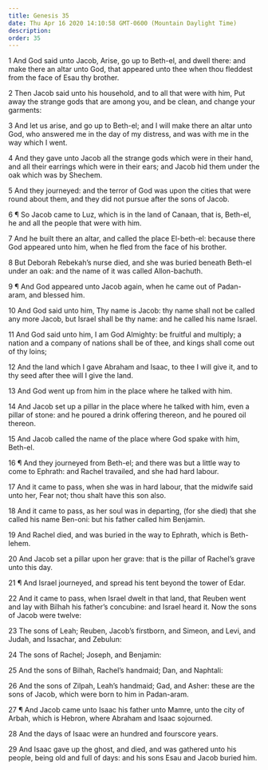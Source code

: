 ```yaml
---
title: Genesis 35
date: Thu Apr 16 2020 14:10:58 GMT-0600 (Mountain Daylight Time)
description: 
order: 35
---
```


<p>
  1 And God said unto Jacob, Arise, go up to Beth-el, and dwell there: and make
  there an altar unto God, that appeared unto thee when thou fleddest from the
  face of Esau thy brother.
</p>
<p>
  2 Then Jacob said unto his household, and to all that were with him, Put away
  the strange gods that are among you, and be clean, and change your garments:
</p>
<p>
  3 And let us arise, and go up to Beth-el; and I will make there an altar unto
  God, who answered me in the day of my distress, and was with me in the way
  which I went.
</p>
<span></span>
<p>
  4 And they gave unto Jacob all the strange gods which were in their hand, and
  all their earrings which were in their ears; and Jacob hid them under the oak
  which was by Shechem.
</p>
<p>
  5 And they journeyed: and the terror of God was upon the cities that were
  round about them, and they did not pursue after the sons of Jacob.
</p>
<p>
  6 &#xB6; So Jacob came to Luz, which is in the land of Canaan, that is,
  Beth-el, he and all the people that were with him.
</p>
<p>
  7 And he built there an altar, and called the place El-beth-el: because there
  God appeared unto him, when he fled from the face of his brother.
</p>
<p>
  8 But Deborah Rebekah&#x2019;s nurse died, and she was buried beneath Beth-el
  under an oak: and the name of it was called Allon-bachuth.
</p>
<p>
  9 &#xB6; And God appeared unto Jacob again, when he came out of Padan-aram,
  and blessed him.
</p>
<p>
  10 And God said unto him, Thy name is Jacob: thy name shall not be called any
  more Jacob, but Israel shall be thy name: and he called his name Israel.
</p>
<p>
  11 And God said unto him, I am God Almighty: be fruitful and multiply; a
  nation and a company of nations shall be of thee, and kings shall come out of
  thy loins;
</p>
<p>
  12 And the land which I gave Abraham and Isaac, to thee I will give it, and to
  thy seed after thee will I give the land.
</p>
<p>13 And God went up from him in the place where he talked with him.</p>
<p>
  14 And Jacob set up a pillar in the place where he talked with him, even a
  pillar of stone: and he poured a drink offering thereon, and he poured oil
  thereon.
</p>
<p>
  15 And Jacob called the name of the place where God spake with him, Beth-el.
</p>
<p>
  16 &#xB6; And they journeyed from Beth-el; and there was but a little way to
  come to Ephrath: and Rachel travailed, and she had hard labour.
</p>
<p>
  17 And it came to pass, when she was in hard labour, that the midwife said
  unto her, Fear not; thou shalt have this son also.
</p>
<p>
  18 And it came to pass, as her soul was in departing, (for she died) that she
  called his name Ben-oni: but his father called him Benjamin.
</p>
<p>
  19 And Rachel died, and was buried in the way to Ephrath, which is Beth-lehem.
</p>
<p>
  20 And Jacob set a pillar upon her grave: that is the pillar of
  Rachel&#x2019;s grave unto this day.
</p>
<p>
  21 &#xB6; And Israel journeyed, and spread his tent beyond the tower of Edar.
</p>
<p>
  22 And it came to pass, when Israel dwelt in that land, that Reuben went and
  lay with Bilhah his father&#x2019;s concubine: and Israel heard it. Now the
  sons of Jacob were twelve:
</p>
<p>
  23 The sons of Leah; Reuben, Jacob&#x2019;s firstborn, and Simeon, and Levi,
  and Judah, and Issachar, and Zebulun:
</p>
<p>24 The sons of Rachel; Joseph, and Benjamin:</p>
<p>25 And the sons of Bilhah, Rachel&#x2019;s handmaid; Dan, and Naphtali:</p>
<p>
  26 And the sons of Zilpah, Leah&#x2019;s handmaid; Gad, and Asher: these are
  the sons of Jacob, which were born to him in Padan-aram.
</p>
<span></span>
<p>
  27 &#xB6; And Jacob came unto Isaac his father unto Mamre, unto the city of
  Arbah, which is Hebron, where Abraham and Isaac sojourned.
</p>
<p>28 And the days of Isaac were an hundred and fourscore years.</p>
<p>
  29 And Isaac gave up the ghost, and died, and was gathered unto his people,
  being old and full of days: and his sons Esau and Jacob buried him.
</p>
